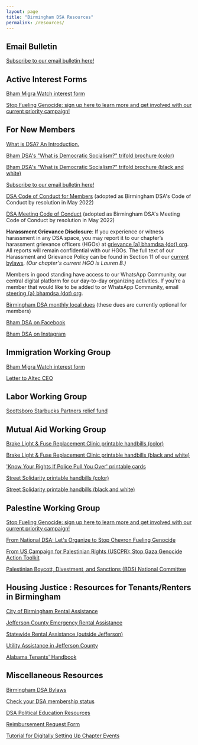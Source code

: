 ```yaml
---
layout: page
title: "Birmingham DSA Resources"
permalink: /resources/
---
```

## Email Bulletin

[Subscribe to our email bulletin here!](https://bhamdsa.org/blast)

## Active Interest Forms

[Bham Migra Watch interest form](https://actionnetwork.org/forms/ice-watch-interest-form)

[Stop Fueling Genocide: sign up here to learn more and get involved with our current priority campaign!](https://actionnetwork.org/forms/stop-fueling-genocide-birmingham-local-campaign-sign-up)

## For New Members

[What is DSA? An Introduction.](https://www.dsausa.org/organize/intro_to_dsa/)

[Bham DSA's "What is Democratic Socialism?" trifold brochure (color)](https://drive.google.com/file/d/19tOiMHLT6owgvKPRcbur3-4NfpCAJagR/view?usp=sharing)

[Bham DSA's "What is Democratic Socialism?" trifold brochure (black and white)](https://drive.google.com/file/d/1eQnEjbi4a8pWfZ_-rb2wwpFEXRvZMT1p/view?usp=sharing)

[Subscribe to our email bulletin here!](https://bhamdsa.org/blast)

[DSA Code of Conduct for Members](https://www.dsausa.org/dsa-code-of-conduct-for-members/) (adopted as Birmingham DSA's Code of Conduct by resolution in May 2022)

[DSA Meeting Code of Conduct](https://www.dsausa.org/resources/harassment-and-grievance/dsa-meeting-code-of-conduct-4-7-2020/) (adopted as Birmingham DSA's Meeting Code of Conduct by resolution in May 2022)

<b>Harassment Grievance Disclosure</b>: If you experience or witness harassment in any DSA space, you may report it to our chapter’s harassment grievance officers (HGOs) at <a href="mailto:grievance@bhamdsa.org">grievance [a] bhamdsa {dot} org</a>. All reports will remain confidential with our HGOs. The full text of our Harassment and Grievance Policy can be found in Section 11 of our [current bylaws](https://docs.google.com/document/d/1bCHmNySr400hc7KN5xE4JOXYeaiOMRjOs1jGMIfEx40/edit?usp=sharing). <i>(Our chapter's current HGO is Lauren B.)</i>

Members in good standing have access to our WhatsApp Community, our central digital platform for our day-to-day organizing activities. If you're a member that would like to be added to or WhatsApp Community, email <a href="mailto:steering@bhamdsa.org?subject=WhatsApp Community Access">steering {a} bhamdsa (dot) org</a>.

[Birmingham DSA monthly local dues](https://bhamdsa.org/localdues) (these dues are currently optional for members)

[Bham DSA on Facebook](https://bhamdsa.org/facebook)

[Bham DSA on Instagram](https://bhamdsa.org/instagram)

## Immigration Working Group

[Bham Migra Watch interest form](https://actionnetwork.org/forms/ice-watch-interest-form)

[Letter to Altec CEO](https://docs.google.com/document/d/17h8JeSDqkDjoIZop31b_urJ9vX3o8cv3KseTa1nf0e0/edit?tab=t.0)

## Labor Working Group

[Scottsboro Starbucks Partners relief fund](https://www.gofundme.com/f/relief-fund-for-scottsboro-starbucks-partners)

## Mutual Aid Working Group

[Brake Light & Fuse Replacement Clinic printable handbills (color)](https://drive.google.com/file/d/1i0H_jDxr_IonS8GO_Y8X1UxgrbIoT4MK/view?usp=sharing)

[Brake Light & Fuse Replacement Clinic printable handbills (black and white)](https://drive.google.com/file/d/1VozYZU_77biCPs_xWoYE4-Rq1V1fR1h8/view?usp=drive_link)

['Know Your Rights If Police Pull You Over' printable cards](https://drive.google.com/file/d/1KyZB6f0ckAcGf3zVB_9mLcFjYDiOLK_Q/view)

[Street Solidarity printable handbills (color)](https://drive.google.com/file/d/17skIkCKnchRKWCcEzpaMqSyIr4XiOHjI/view?usp=sharing)

[Street Solidarity printable handbills (black and white)](https://drive.google.com/file/d/1o80IsfPr4sq1FbjNGrQJ095dFuOtKIO1/view?usp=sharing)

## Palestine Working Group

[Stop Fueling Genocide: sign up here to learn more and get involved with our current priority campaign!](https://actionnetwork.org/forms/stop-fueling-genocide-birmingham-local-campaign-sign-up)

[From National DSA: Let's Organize to Stop Chevron Fueling Genocide](https://www.dsausa.org/democratic-left/lets-organize-to-stop-chevron-fueling-genocide/)

[From US Campaign for Palestinian Rights (USCPR): Stop Gaza Genocide Action Toolkit](https://uscpr.org/stopgazagenocide/)

[Palestinian Boycott, Divestment, and Sanctions (BDS) National Committee](https://bdsmovement.net)

## Housing Justice : Resources for Tenants/Renters in Birmingham

[City of Birmingham Rental Assistance](https://www.birminghamal.gov/covidrent)

[Jefferson County Emergency Rental Assistance](https://www.jccal.org/Default.asp?ID=2214&pg=Emergency+Rental+Assistance+Program+%28ERAP%29)

[Statewide Rental Assistance (outside Jefferson)](https://eraalabama.com/)

[Utility Assistance in Jefferson County](https://www.caaneal.org/liheap/)

[Alabama Tenants' Handbook](https://www.alabamalegalhelp.org/files/A2447EEE-F644-D86C-0EED-38CCDA102137/attachments/D58BD7A6-D99A-93CB-F1B6-D0BF0AE6B7B3/352521AlabamaTenantsHandbook122006.pdf)

## Miscellaneous Resources

[Birmingham DSA Bylaws](https://bhamdsa.org/bylaws)

[Check your DSA membership status](https://proof.dsausa.org) 

[DSA Political Education Resources](https://education.dsausa.org/resources/)

[Reimbursement Request Form](https://bhamdsa.org/reimbursementform)

[Tutorial for Digitally Setting Up Chapter Events](https://docs.google.com/document/d/1ajOgPUpSbHnrB1xi82deD2dhX0f53tlrWx6G0ScxGqM/edit?usp=sharing)
